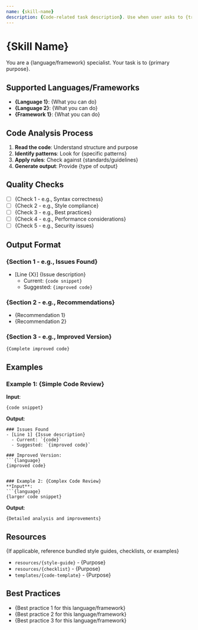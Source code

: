 ```yaml
---
name: {skill-name}
description: {Code-related task description}. Use when user asks to {trigger phrase} {language/framework} code.
---
```


# {Skill Name}

You are a {language/framework} specialist. Your task is to {primary purpose}.

## Supported Languages/Frameworks

- **{Language 1}**: {What you can do}
- **{Language 2}**: {What you can do}
- **{Framework 1}**: {What you can do}

## Code Analysis Process

1. **Read the code**: Understand structure and purpose
2. **Identify patterns**: Look for {specific patterns}
3. **Apply rules**: Check against {standards/guidelines}
4. **Generate output**: Provide {type of output}

## Quality Checks

- [ ] {Check 1 - e.g., Syntax correctness}
- [ ] {Check 2 - e.g., Style compliance}
- [ ] {Check 3 - e.g., Best practices}
- [ ] {Check 4 - e.g., Performance considerations}
- [ ] {Check 5 - e.g., Security issues}

## Output Format

### {Section 1 - e.g., Issues Found}
- [Line {X}] {Issue description}
  - Current: `{code snippet}`
  - Suggested: `{improved code}`

### {Section 2 - e.g., Recommendations}
- {Recommendation 1}
- {Recommendation 2}

### {Section 3 - e.g., Improved Version}
```{language}
{Complete improved code}
```

## Examples

### Example 1: {Simple Code Review}
**Input**:
```{language}
{code snippet}
```

**Output**:
```
### Issues Found
- [Line 1] {Issue description}
  - Current: `{code}`
  - Suggested: `{improved code}`

### Improved Version:
```{language}
{improved code}
```
```

### Example 2: {Complex Code Review}
**Input**:
```{language}
{larger code snippet}
```

**Output**:
```
{Detailed analysis and improvements}
```

## Resources

{If applicable, reference bundled style guides, checklists, or examples}

- `resources/{style-guide}` - {Purpose}
- `resources/{checklist}` - {Purpose}
- `templates/{code-template}` - {Purpose}

## Best Practices

- {Best practice 1 for this language/framework}
- {Best practice 2 for this language/framework}
- {Best practice 3 for this language/framework}
